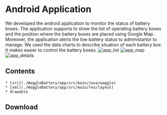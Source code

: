 # Android Application

We developed the android application to monitor the status of battery boxes. The application supports to show the list of operating battery boxes and the position where the battery boxes are placed using Google Map. Moreover, the application alerts the low battery status to administartor to manage. We used the data charts to describe situation of each battery box. It makes easier to control the battery boxes.
![app_list](./WaggleBattery/app/App_Image/app_list.png)
![app_map](./WaggleBattery/app/App_Image/app_map.png)
![app_details](./WaggleBattery/app/App_Image/app_details.png)

## Contents
	* [src](./WaggleBattery/app/src/main/java/waggle)
	* [xml](./WaggleBattery/app/src/main/res/layout)
	* drawable

## Download
